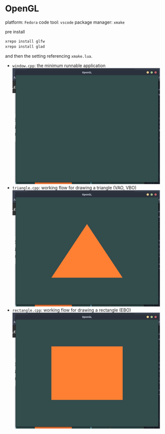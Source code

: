 # OpenGL

platform: `Fedora`
code tool: `vscode`
package manager: `xmake`

pre install

```bash
xrepo install glfw
xrepo install glad
```

and then the setting referencing `xmake.lua`.

- `window.cpp`: the minimum runnable application
  ![](pic/window.png)
- `triangle.cpp`: working flow for drawing a triangle (VAO, VBO)
  ![](pic/trangle.png)
- `rectangle.cpp`: working flow for drawing a rectangle (EBO)
  ![](pic/rectangle.png)

